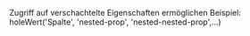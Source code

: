 Zugriff auf verschachtelte Eigenschaften ermöglichen
Beispiel: holeWert('Spalte', 'nested-prop', 'nested-nested-prop',...)
